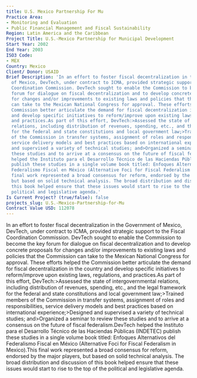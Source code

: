 ```yaml
---
title: U.S. Mexico Partnership For Mu
Practice Area:
- Monitoring and Evaluation
- Public Financial Management and Fiscal Sustainability
Region: Latin America and the Caribbean
Project Title: U.S.-Mexico Partnership for Municipal Development
Start Year: 2002
End Year: 2003
ISO3 Code:
- MEX
Country: Mexico
Client/ Donor: USAID
Brief Description: 'In an effort to foster fiscal decentralization in the Government
  of Mexico, DevTech, under contract to ICMA, provided strategic support to the Fiscal
  Coordination Commission. DevTech sought to enable the Commission to become the key
  forum for dialogue on fiscal decentralization and to develop concrete proposals
  for changes and/or improvements to existing laws and policies that the Commission
  can take to the Mexican National Congress for approval. These efforts helped the
  Commission better articulate the demand for fiscal decentralization in the country
  and develop specific initiatives to reform/improve upon existing laws, regulations,
  and practices.As part of this effort, DevTech:>Assessed the state of intergovernmental
  relations, including distribution of revenues, spending, etc., and the legal framework
  for the federal and state constitutions and local government law;>Trained members
  of the Commission in transfer systems, assignment of roles and responsibilities,
  service delivery models and best practices based on international experience;>Designed
  and supervised a variety of technical studies; and>Organized a seminar to review
  these studies and to arrive at a consensus on the future of fiscal federalism.DevTech
  helped the Instituto para el Desarrollo Técnico de las Haciendas Públicas (INDETEC)
  publish these studies in a single volume book titled: Enfoques Alternativos del
  Federalismo Fiscal en México (Alternative Foci for Fiscal Federalism in Mexico).This
  final work represented a broad consensus for reform, endorsed by the major players,
  but based on solid technical analysis. The broad distribution and discussion of
  this book helped ensure that these issues would start to rise to the top of the
  political and legislative agenda.'
Is Current Project? (true/false): false
projects_slug: U.S.-Mexico-Partnership-for-Mu
Contract Value USD: 112078
---
```


In an effort to foster fiscal decentralization in the Government of Mexico, DevTech, under contract to ICMA, provided strategic support to the Fiscal Coordination Commission. DevTech sought to enable the Commission to become the key forum for dialogue on fiscal decentralization and to develop concrete proposals for changes and/or improvements to existing laws and policies that the Commission can take to the Mexican National Congress for approval. These efforts helped the Commission better articulate the demand for fiscal decentralization in the country and develop specific initiatives to reform/improve upon existing laws, regulations, and practices.As part of this effort, DevTech:>Assessed the state of intergovernmental relations, including distribution of revenues, spending, etc., and the legal framework for the federal and state constitutions and local government law;>Trained members of the Commission in transfer systems, assignment of roles and responsibilities, service delivery models and best practices based on international experience;>Designed and supervised a variety of technical studies; and>Organized a seminar to review these studies and to arrive at a consensus on the future of fiscal federalism.DevTech helped the Instituto para el Desarrollo Técnico de las Haciendas Públicas (INDETEC) publish these studies in a single volume book titled: Enfoques Alternativos del Federalismo Fiscal en México (Alternative Foci for Fiscal Federalism in Mexico).This final work represented a broad consensus for reform, endorsed by the major players, but based on solid technical analysis. The broad distribution and discussion of this book helped ensure that these issues would start to rise to the top of the political and legislative agenda.